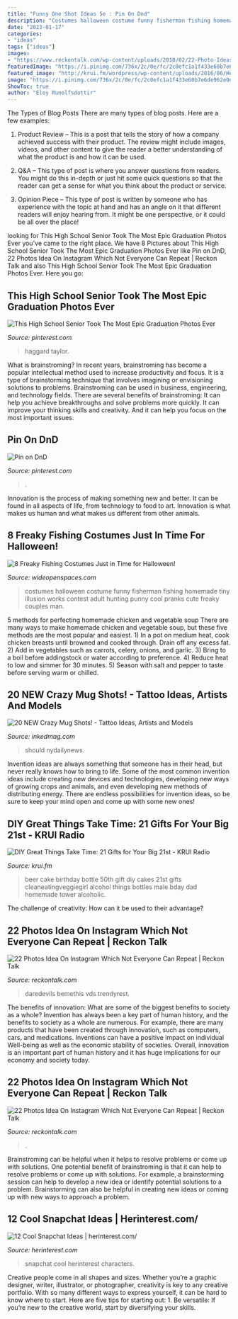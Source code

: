 ```yaml
---
title: "Funny One Shot Ideas 5e : Pin On Dnd"
description: "Costumes halloween costume funny fisherman fishing homemade tiny illusion works contest adult hunting punny cool pranks cute freaky couples man"
date: "2023-01-17"
categories:
- "ideas"
tags: ["ideas"]
images:
- "https://www.reckontalk.com/wp-content/uploads/2018/02/22-Photo-Ideas-Instagram-Which-Not-Everyone-Can-Repeat-13.jpg"
featuredImage: "https://i.pinimg.com/736x/2c/0e/fc/2c0efc1a1f433e60b7e6de962e0e8880.jpg"
featured_image: "http://krui.fm/wordpress/wp-content/uploads/2016/06/How-to-Make-Beer-Bottle-Cake-14-681x1024.jpg"
image: "https://i.pinimg.com/736x/2c/0e/fc/2c0efc1a1f433e60b7e6de962e0e8880.jpg"
ShowToc: true
author: "Eloy Runolfsdottir"
---
```



The Types of Blog Posts
There are many types of blog posts. Here are a few examples:
1. Product Review – This is a post that tells the story of how a company achieved success with their product. The review might include images, videos, and other content to give the reader a better understanding of what the product is and how it can be used.

2. Q&A – This type of post is where you answer questions from readers. You might do this in-depth or just hit some quick questions so that the reader can get a sense for what you think about the product or service.

3. Opinion Piece – This type of post is written by someone who has experience with the topic at hand and has an angle on it that different readers will enjoy hearing from. It might be one perspective, or it could be all over the place!


	

		
looking for This High School Senior Took The Most Epic Graduation Photos Ever you've came to the right place. We have 8 Pictures about This High School Senior Took The Most Epic Graduation Photos Ever like Pin on DnD, 22 Photos Idea On Instagram Which Not Everyone Can Repeat | Reckon Talk and also This High School Senior Took The Most Epic Graduation Photos Ever. Here you go:
		
    
## This High School Senior Took The Most Epic Graduation Photos Ever

<img loading=lazy src="https://i.pinimg.com/736x/3a/93/aa/3a93aa5edd4f7e3b79e59b3d8448c9a5--graduation-photos-high-school-graduation.jpg" onerror="this.onerror=null;this.src='https://tse2.mm.bing.net/th?id=OIP.c1-MzpCMAzEH3XGr4tNhoAHaLH&amp;pid=15.1';" alt="This High School Senior Took The Most Epic Graduation Photos Ever">

_Source: pinterest.com_

>haggard taylor. 

	

What is brainstroming?
In recent years, brainstroming has become a popular intellectual method used to increase productivity and focus. It is a type of brainstorming technique that involves imagining or envisioning solutions to problems. Brainstroming can be used in business, engineering, and technology fields.
There are several benefits of brainstroming: It can help you achieve breakthroughs and solve problems more quickly. It can improve your thinking skills and creativity. And it can help you focus on the most important issues.

    
## Pin On DnD

<img loading=lazy src="https://i.pinimg.com/736x/2c/0e/fc/2c0efc1a1f433e60b7e6de962e0e8880.jpg" onerror="this.onerror=null;this.src='https://tse3.mm.bing.net/th?id=OIP._OSwxDAVuHLgelB3e6o5EwHaJ3&amp;pid=15.1';" alt="Pin on DnD">

_Source: pinterest.com_

>. 

	

Innovation is the process of making something new and better. It can be found in all aspects of life, from technology to food to art. Innovation is what makes us human and what makes us different from other animals.

    
## 8 Freaky Fishing Costumes Just In Time For Halloween!

<img loading=lazy src="http://cdn0.wideopenspaces.com/wp-content/uploads/2017/10/tiny_fisherman_2011.jpeg" onerror="this.onerror=null;this.src='https://tse2.mm.bing.net/th?id=OIP.rAALnAOZH8F7OUHS6VujLwHaFO&amp;pid=15.1';" alt="8 Freaky Fishing Costumes Just in Time for Halloween!">

_Source: wideopenspaces.com_

>costumes halloween costume funny fisherman fishing homemade tiny illusion works contest adult hunting punny cool pranks cute freaky couples man. 

	

5 methods for perfecting homemade chicken and vegetable soup
There are many ways to make homemade chicken and vegetable soup, but these five methods are the most popular and easiest. 1) In a pot on medium heat, cook chicken breasts until browned and cooked through. Drain off any excess fat. 2) Add in vegetables such as carrots, celery, onions, and garlic. 3) Bring to a boil before addingstock or water according to preference. 4) Reduce heat to low and simmer for 30 minutes. 5) Season with salt and pepper to taste before serving warm or chilled.

    
## 20 NEW Crazy Mug Shots! - Tattoo Ideas, Artists And Models

<img loading=lazy src="https://www.inkedmag.com/.image/t_share/MTYwODY0NjcwNjY2NzI4NTAz/38fdd5fea3d2d5e00b31fa7ced826550.jpg" onerror="this.onerror=null;this.src='https://tse3.mm.bing.net/th?id=OIP.0ke1DxBDRWmZNw8SDKNoDwHaJQ&amp;pid=15.1';" alt="20 NEW Crazy Mug Shots! - Tattoo Ideas, Artists and Models">

_Source: inkedmag.com_

>should nydailynews. 

	

Invention ideas are always something that someone has in their head, but never really knows how to bring to life. Some of the most common invention ideas include creating new devices and technologies, developing new ways of growing crops and animals, and even developing new methods of distributing energy. There are endless possibilities for invention ideas, so be sure to keep your mind open and come up with some new ones!

    
## DIY Great Things Take Time: 21 Gifts For Your Big 21st - KRUI Radio

<img loading=lazy src="http://krui.fm/wordpress/wp-content/uploads/2016/06/How-to-Make-Beer-Bottle-Cake-14-681x1024.jpg" onerror="this.onerror=null;this.src='https://tse2.mm.bing.net/th?id=OIP.exr9QbfajEFB8IMXzs0xZAHaLI&amp;pid=15.1';" alt="DIY Great Things Take Time: 21 Gifts for Your Big 21st - KRUI Radio">

_Source: krui.fm_

>beer cake birthday bottle 50th gift diy cakes 21st gifts cleaneatingveggiegirl alcohol things bottles male bday dad homemade tower alcoholic. 

	

The challenge of creativity: How can it be used to their advantage?
 

    
## 22 Photos Idea On Instagram Which Not Everyone Can Repeat | Reckon Talk

<img loading=lazy src="https://www.reckontalk.com/wp-content/uploads/2018/02/22-Photo-Ideas-Instagram-Which-Not-Everyone-Can-Repeat-13.jpg" onerror="this.onerror=null;this.src='https://tse3.mm.bing.net/th?id=OIP.DtEZVHp_hTuttux7wniN7QHaHc&amp;pid=15.1';" alt="22 Photos Idea On Instagram Which Not Everyone Can Repeat | Reckon Talk">

_Source: reckontalk.com_

>daredevils bemethis vds trendyrest. 

	

The benefits of innovation: What are some of the biggest benefits to society as a whole?
Invention has always been a key part of human history, and the benefits to society as a whole are numerous. For example, there are many products that have been created through innovation, such as computers, cars, and medications. Inventions can have a positive impact on individual Well-being as well as the economic stability of societies. Overall, innovation is an important part of human history and it has huge implications for our economy and society today.

    
## 22 Photos Idea On Instagram Which Not Everyone Can Repeat | Reckon Talk

<img loading=lazy src="https://www.reckontalk.com/wp-content/uploads/2018/02/22-Photo-Ideas-Instagram-Which-Not-Everyone-Can-Repeat-6.jpg" onerror="this.onerror=null;this.src='https://tse1.mm.bing.net/th?id=OIP.v-jzERDR1l1CfiLY1OyC3QHaHa&amp;pid=15.1';" alt="22 Photos Idea On Instagram Which Not Everyone Can Repeat | Reckon Talk">

_Source: reckontalk.com_

>. 

	

Brainstroming can be helpful when it helps to resolve problems or come up with solutions.
One potential benefit of brainstroming is that it can help to resolve problems or come up with solutions. For example, a brainstorming session can help to develop a new idea or identify potential solutions to a problem. Brainstorming can also be helpful in creating new ideas or coming up with new ways to approach a problem.

    
## 12 Cool Snapchat Ideas | Herinterest.com/

<img loading=lazy src="https://www.herinterest.com/wp-content/uploads/2016/07/EMGNsnapchat1-168x300.jpg" onerror="this.onerror=null;this.src='https://tse1.mm.bing.net/th?id=OIP.ZhCGIn2RkFiBAtFJIlgdAwAAAA&amp;pid=15.1';" alt="12 Cool Snapchat Ideas | herinterest.com/">

_Source: herinterest.com_

>snapchat cool herinterest characters. 

	

Creative people come in all shapes and sizes. Whether you’re a graphic designer, writer, illustrator, or photographer, creativity is key to any creative portfolio. With so many different ways to express yourself, it can be hard to know where to start. Here are five tips for starting out: 1. Be versatile: If you’re new to the creative world, start by diversifying your skills.

